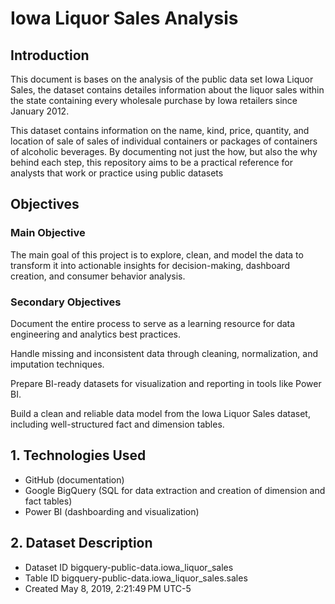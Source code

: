 # Iowa Liquor Sales Analysis

## Introduction
This document is bases on the analysis of the public data set Iowa Liquor Sales, the dataset contains detailes information about the liquor sales within the state containing every wholesale purchase by Iowa retailers since January 2012. 

This dataset contains information on the name, kind, price, quantity, and location of sale of sales of individual containers or packages of containers of alcoholic beverages. By documenting not just the how, but also the why behind each step, this repository aims to be a practical reference for analysts that work or practice using public datasets

## Objectives
### Main Objective
The main goal of this project is to explore, clean, and model the data to transform it into actionable insights for decision-making, dashboard creation, and consumer behavior analysis.

### Secondary Objectives
Document the entire process to serve as a learning resource for data engineering and analytics best practices.

Handle missing and inconsistent data through cleaning, normalization, and imputation techniques.

Prepare BI-ready datasets for visualization and reporting in tools like Power BI.

Build a clean and reliable data model from the Iowa Liquor Sales dataset, including well-structured fact and dimension tables.

## 1. Technologies Used

- GitHub (documentation)
- Google BigQuery (SQL for data extraction and creation of dimension and fact tables)
- Power BI (dashboarding and visualization)

## 2. Dataset Description
- Dataset ID bigquery-public-data.iowa_liquor_sales
- Table ID bigquery-public-data.iowa_liquor_sales.sales
- Created May 8, 2019, 2:21:49 PM UTC-5 





